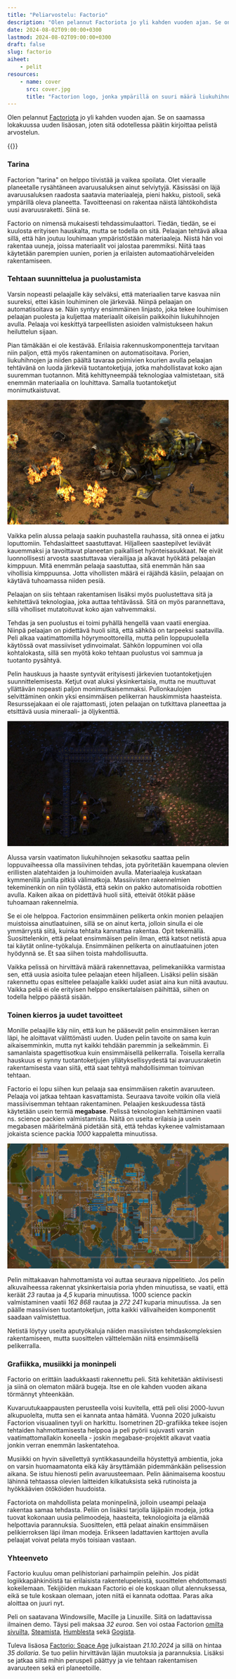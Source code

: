 ```yaml
---
title: "Peliarvostelu: Factorio"
description: "Olen pelannut Factoriota jo yli kahden vuoden ajan. Se on saamassa lokakuussa uuden DLC:n, joten sitä odotellessa päätin kirjoittaa pelistä arvostelun."
date: 2024-08-02T09:00:00+0300
lastmod: 2024-08-02T09:00:00+0300
draft: false
slug: factorio
aiheet:
    - pelit
resources:
    - name: cover
      src: cover.jpg
      title: "Factorion logo, jonka ympärillä on suuri määrä liukuhihnoja, tehtaita, sähköpylväitä ja niiden välissä kulkevia johtoja."
---
```

Olen pelannut [Factoriota](https://factorio.com/) jo yli kahden vuoden ajan. Se on saamassa lokakuussa uuden lisäosan, joten sitä odotellessa päätin kirjoittaa pelistä arvostelun.

<!--more-->

{{<cover>}}

### Tarina

Factorion "tarina" on helppo tiivistää ja vaikea spoilata. Olet vieraalle planeetalle rysähtäneen avaruusaluksen ainut selviytyjä. Käsissäsi on läjä avaruusaluksen raadosta saatavia materiaaleja, pieni hakku, pistooli, sekä ympärillä oleva planeetta. Tavoitteenasi on rakentaa näistä lähtökohdista uusi avaruusraketti. Siinä se.

Factorio on nimensä mukaisesti tehdassimulaattori. Tiedän, tiedän, se ei kuulosta erityisen hauskalta, mutta se todella on sitä. Pelaajan tehtävä alkaa sillä, että hän joutuu louhimaan ympäristöstään materiaaleja. Niistä hän voi rakentaa uuneja, joissa materiaalit voi jalostaa paremmiksi. Niitä taas käytetään parempien uunien, porien ja erilaisten automaatiohärveleiden rakentamiseen.

### Tehtaan suunnittelua ja puolustamista

Varsin nopeasti pelaajalle käy selväksi, että materiaalien tarve kasvaa niin suureksi, ettei käsin louhiminen ole järkevää. Niinpä pelaajan on automatisoitava se. Näin syntyy ensimmäinen linjasto, joka tekee louhimisen pelaajan puolesta ja kuljettaa materiaalit oikeisiin paikkoihin liukuhihnojen avulla. Pelaaja voi keskittyä tarpeellisten asioiden valmistukseen hakun heiluttelun sijaan.

Pian tämäkään ei ole kestävää. Erilaisia rakennuskomponentteja tarvitaan niin paljon, että myös rakentaminen on automatisoitava. Porien, liukuhihnojen ja niiden päältä tavaraa poimivien kourien avulla pelaajan tehtävänä on luoda järkeviä tuotantoketjuja, jotka mahdollistavat koko ajan suuremman tuotannon. Mitä kehittyneempää teknologiaa valmistetaan, sitä enemmän materiaalia on louhittava. Samalla tuotantoketjut monimutkaistuvat.

![Kuvaruutukaappaus pelistä. Pelihahmon vieressä on suuri, tuhoutunut avaruusalus, joka on tulessa ja savuttaa. Osa avaruusaluksesta on pirstaloitunut ja sen osia on pitkin aavikkoa.](screenshot-1.jpg "Tästä pelaajan tehtävä alkaa. Seisot tuhoutuneen avaruusaluksen vieressä ja mietit, kuinka pääset planeetalta pois.")

Vaikka pelin alussa pelaaja saakin puuhastella rauhassa, sitä onnea ei jatku loputtomiin. Tehdaslaitteet saastuttavat. Hiljalleen saastepilvet leviävät kauemmaksi ja tavoittavat planeetan paikalliset hyönteisasukkaat. Ne eivät luonnollisesti arvosta saastuttavaa vierailijaa ja alkavat hyökätä pelaajan kimppuun. Mitä enemmän pelaaja saastuttaa, sitä enemmän hän saa vihollisia kimppuunsa. Jotta vihollisten määrä ei räjähdä käsiin, pelaajan on käytävä tuhoamassa niiden pesiä.

Pelaajan on siis tehtaan rakentamisen lisäksi myös puolustettava sitä ja kehitettävä teknologiaa, joka auttaa tehtävässä. Sitä on myös parannettava, sillä viholliset mutatoituvat koko ajan vahvemmaksi.

Tehdas ja sen puolustus ei toimi pyhällä hengellä vaan vaatii energiaa. Niinpä pelaajan on pidettävä huoli siitä, että sähköä on tarpeeksi saatavilla. Peli alkaa vaatimattomilla höyrymoottoreilla, mutta pelin loppupuolella käytössä ovat massiiviset ydinvoimalat. Sähkön loppuminen voi olla kohtalokasta, sillä sen myötä koko tehtaan puolustus voi sammua ja tuotanto pysähtyä.

Pelin hauskuus ja haaste syntyvät erityisesti järkevien tuotantoketjujen suunnittelemisesta. Ketjut ovat aluksi yksinkertaisia, mutta ne muuttuvat yllättävän nopeasti paljon monimutkaisemmaksi. Pullonkaulojen selvittäminen onkin yksi ensimmäisen pelikerran hauskimmista haasteista. Resurssejakaan ei ole rajattomasti, joten pelaajan on tutkittava planeettaa ja etsittävä uusia mineraali- ja öljykenttiä.

![Kuvaruutukaappaus pelistä. Mineraalikenttien päällä on 10 poraa. Osa louhii rautaa, osa kuparia. Osa porista laittaa louhitut materiaalit suoraan laatikkoon, mutta toiset siirtävät ne liukuhihnalle. Sieltä robottikädet nostavat ne uuniin ja sitä kautta syntyy uusia materiaaleja.](screenshot-2.jpg "Pelin alussa tuotantoketjut ovat yksinkertaisia ja vaativat paimentamista. Peliin on mallinnettu vuorokauden ajat, joten välillä pelaaja joutuu toimimaan yöllä. Tällä on vaikutusta näkyvyyden lisäksi myös esimerkiksi aurinkopaneelien toimintaan.")

Alussa varsin vaatimaton liukuhihnojen sekasotku saattaa pelin loppuvaiheessa olla massiivinen tehdas, jota pyöritetään kauempana olevien erillisten alatehtaiden ja louhimoiden avulla. Materiaaleja kuskataan kymmenillä junilla pitkiä välimatkoja. Massiivisten rakennelmien tekeminenkin on niin työlästä, että sekin on pakko automatisoida robottien avulla. Kaiken aikaa on pidettävä huoli siitä, etteivät ötökät pääse tuhoamaan rakennelmia.

Se ei ole helppoa. Factorion ensimmäinen pelikerta onkin monien pelaajien muistoissa ainutlaatuinen, sillä se on ainut kerta, jolloin sinulla ei ole ymmärrystä siitä, kuinka tehtaita kannattaa rakentaa. Opit tekemällä. Suosittelenkin, että pelaat ensimmäisen pelin ilman, että katsot netistä apua tai käytät online-työkaluja. Ensimmäinen pelikerta on ainutlaatuinen joten hyödynnä se. Et saa siihen toista mahdollisuutta.

Vaikka pelissä on hirvittävä määrä rakennettavaa, pelimekaniikka varmistaa sen, että uusia asioita tulee pelaajan eteen hiljalleen. Lisäksi peliin sisään rakennettu opas esittelee pelaajalle kaikki uudet asiat aina kun niitä avautuu. Vaikka peliä ei ole erityisen helppo ensikertalaisen päihittää, siihen on todella helppo päästä sisään.

### Toinen kierros ja uudet tavoitteet

Monille pelaajille käy niin, että kun he pääsevät pelin ensimmäisen kerran läpi, he aloittavat välittömästi uuden. Uuden pelin tavoite on sama kuin aikaisemminkin, mutta nyt kaikki tehdään paremmin ja selkeämmin. Ei samanlaista spagettisotkua kuin ensimmäisellä pelikerralla. Toisella kerralla hauskuus ei synny tuotantoketjujen yllätyksellisyydestä tai avaruusraketin rakentamisesta vaan siitä, että saat tehtyä mahdollisimman toimivan tehtaan.

Factorio ei lopu siihen kun pelaaja saa ensimmäisen raketin avaruuteen. Pelaaja voi jatkaa tehtaan kasvattamista. Seuraava tavoite voikin olla vielä massiivisemman tehtaan rakentaminen. Pelaajien keskuudessa tästä käytetään usein termiä **megabase**. Pelissä teknologian kehittäminen vaatii ns. science packien valmistamista. Näitä on useita erilaisia ja usein megabasen määritelmänä pidetään sitä, että tehdas kykenee valmistamaan jokaista science packia *1000* kappaletta minuutissa.

![Kuvaruutukaappaus pelin karttanäkymästä. Kartan päällä näkyy eri värisiä alueita, jotka kuvaavat erilaisia tehtaita, louhimoita ja pumppuja, liukuhihnoja ja tehtaan puolustusta. Kartalla kiemurtelee valkoisia viivoja, jotka ovat rautateita.](screenshot-3.jpg "Pelin karttanäkymä auttaa hahmottamaan massiivisten tehtaiden kokonaiskuvaa. Tässä kohtaa peliä yksittäiset valmistuslaitokset menettävät kokonaan merkityksensä.")

Pelin mittakaavan hahmottamista voi auttaa seuraava nippelitieto. Jos pelin alkuvaiheessa rakennat yksinkertaisia poria yhden minuutissa, se vaatii, että keräät *23* rautaa ja *4,5* kuparia minuutissa. 1000 science packin valmistaminen vaatii *162 868* rautaa ja *272 241* kuparia minuutissa. Ja sen päälle massiivisen tuotantoketjun, jotta kaikki välivaiheiden komponentit saadaan valmistettua.

Netistä löytyy useita aputyökaluja näiden massiivisten tehdaskompleksien rakentamiseen, mutta suosittelen välttelemään niitä ensimmäisellä pelikerralla.

### Grafiikka, musiikki ja moninpeli

Factorio on erittäin laadukkaasti rakennettu peli. Sitä kehitetään aktiivisesti ja siinä on olematon määrä bugeja. Itse en ole kahden vuoden aikana törmännyt yhteenkään.

Kuvaruutukaappausten perusteella voisi kuvitella, että peli olisi 2000-luvun alkupuolelta, mutta sen ei kannata antaa hämätä. Vuonna 2020 julkaistu Factorion visuaalinen tyyli on harkittu. Isometrinen 2D-grafiikka tekee isojen tehtaiden hahmottamisesta helppoa ja peli pyörii sujuvasti varsin vaatimattomallakin koneella - joskin megabase-projektit alkavat vaatia jonkin verran enemmän laskentatehoa.

Musiikki on hyvin sävellettyä syntikkasaundeilla höystettyä ambientia, joka on varsin huomaamatonta eikä käy ärsyttämään pidemmänkään pelisession aikana. Se istuu hienosti pelin avaruusteemaan. Pelin äänimaisema koostuu lähinnä tehtaassa olevien laitteiden kilkatuksista sekä rutinoista ja hyökkäävien ötököiden huudoista.

Factoriota on mahdollista pelata moninpelinä, jolloin useampi pelaaja rakentaa samaa tehdasta. Peliin on lisäksi tarjolla läjäpäin modeja, jotka tuovat kokonaan uusia pelimoodeja, haasteita, teknologioita ja elämää helpottavia parannuksia. Suosittelen, että pelaat ainakin ensimmäisen pelikierroksen läpi ilman modeja. Erikseen ladattavien karttojen avulla pelaajat voivat pelata myös toisiaan vastaan.

### Yhteenveto

Factorio kuuluu oman pelihistoriani parhaimpiin peleihin. Jos pidät logiikkapähkinöistä tai erilaisista rakentelupeleistä, suosittelen ehdottomasti kokeilemaan. Tekijöiden mukaan Factorio ei ole koskaan ollut alennuksessa, eikä se tule koskaan olemaan, joten niitä ei kannata odottaa. Paras aika aloittaa on juuri nyt.

Peli on saatavana Windowsille, Macille ja Linuxille. Siitä on ladattavissa ilmainen demo. Täysi peli maksaa *32 euroa*. Sen voi ostaa Factorion [omilta sivuilta](https://factorio.com/buy), [Steamista](https://store.steampowered.com/app/427520/Factorio/), [Humblesta](https://www.humblebundle.com/store/factorio) sekä [Gogista](https://www.gog.com/game/factorio).

Tuleva lisäosa [Factorio: Space Age](https://factorio.com/blog/post/fff-418) julkaistaan *21.10.2024* ja sillä on hintaa *35 dollaria*. Se tuo peliin hirvittävän läjän muutoksia ja parannuksia. Lisäksi se jatkaa siitä mihin peruspeli päättyy ja vie tehtaan rakentamisen avaruuteen sekä eri planeetoille.

